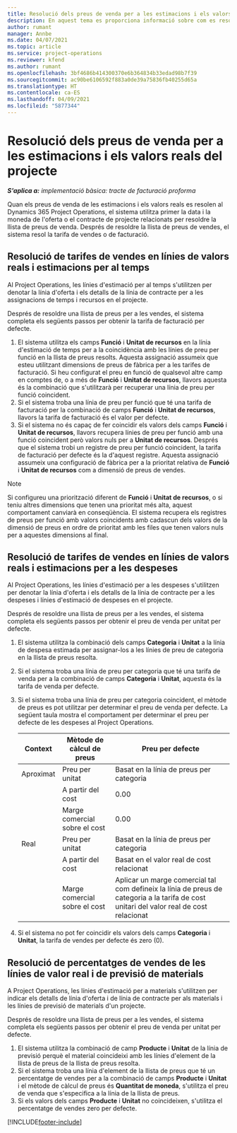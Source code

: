 ```yaml
---
title: Resolució dels preus de venda per a les estimacions i els valors reals del projecte
description: En aquest tema es proporciona informació sobre com es resolen els preus de venda de les estimacions i els valors reals del projecte.
author: rumant
manager: Annbe
ms.date: 04/07/2021
ms.topic: article
ms.service: project-operations
ms.reviewer: kfend
ms.author: rumant
ms.openlocfilehash: 3bf4686b414300370e6b364834b33edad98b7f39
ms.sourcegitcommit: ac90be6106592f883a0de39a75836fb40255d65a
ms.translationtype: HT
ms.contentlocale: ca-ES
ms.lasthandoff: 04/09/2021
ms.locfileid: "5877344"
---
```

# <a name="resolve-sales-prices-for-project-estimates-and-actuals"></a>Resolució dels preus de venda per a les estimacions i els valors reals del projecte

_**S'aplica a:** implementació bàsica: tracte de facturació proforma_

Quan els preus de venda de les estimacions i els valors reals es resolen al Dynamics 365 Project Operations, el sistema utilitza primer la data i la moneda de l'oferta o el contracte de projecte relacionats per resoldre la llista de preus de venda. Després de resoldre la llista de preus de vendes, el sistema resol la tarifa de vendes o de facturació.

## <a name="resolve-sales-rates-on-actual-and-estimate-lines-for-time"></a>Resolució de tarifes de vendes en línies de valors reals i estimacions per al temps

Al Project Operations, les línies d'estimació per al temps s'utilitzen per denotar la línia d'oferta i els detalls de la línia de contracte per a les assignacions de temps i recursos en el projecte.

Després de resoldre una llista de preus per a les vendes, el sistema completa els següents passos per obtenir la tarifa de facturació per defecte.

1. El sistema utilitza els camps **Funció** i **Unitat de recursos** en la línia d'estimació de temps per a la coincidència amb les línies de preu per funció en la llista de preus resolts. Aquesta assignació assumeix que esteu utilitzant dimensions de preus de fàbrica per a les tarifes de facturació. Si heu configurat el preu en funció de qualsevol altre camp en comptes de, o a més de **Funció** i **Unitat de recursos**, llavors aquesta és la combinació que s'utilitzarà per recuperar una línia de preu per funció coincident.
2. Si el sistema troba una línia de preu per funció que té una tarifa de facturació per la combinació de camps **Funció** i **Unitat de recursos**, llavors la tarifa de facturació és el valor per defecte.
3. Si el sistema no és capaç de fer coincidir els valors dels camps **Funció** i **Unitat de recursos**, llavors recupera línies de preu per funció amb una funció coincident però valors nuls per a **Unitat de recursos**. Després que el sistema trobi un registre de preu per funció coincident, la tarifa de facturació per defecte és la d'aquest registre. Aquesta assignació assumeix una configuració de fàbrica per a la prioritat relativa de **Funció** i **Unitat de recursos** com a dimensió de preus de vendes.

> [!NOTE]
> Si configureu una priorització diferent de **Funció** i **Unitat de recursos**, o si teniu altres dimensions que tenen una prioritat més alta, aquest comportament canviarà en conseqüència. El sistema recupera els registres de preus per funció amb valors coincidents amb cadascun dels valors de la dimensió de preus en ordre de prioritat amb les files que tenen valors nuls per a aquestes dimensions al final.

## <a name="resolve-sales-rates-on-actual-and-estimate-lines-for-expense"></a>Resolució de tarifes de vendes en línies de valors reals i estimacions per a les despeses

Al Project Operations, les línies d'estimació per a les despeses s'utilitzen per denotar la línia d'oferta i els detalls de la línia de contracte per a les despeses i línies d'estimació de despeses en el projecte.

Després de resoldre una llista de preus per a les vendes, el sistema completa els següents passos per obtenir el preu de venda per unitat per defecte.

1. El sistema utilitza la combinació dels camps **Categoria** i **Unitat** a la línia de despesa estimada per assignar-los a les línies de preu de categoria en la llista de preus resolta.
2. Si el sistema troba una línia de preu per categoria que té una tarifa de venda per a la combinació de camps **Categoria** i **Unitat**, aquesta és la tarifa de venda per defecte.
3. Si el sistema troba una línia de preu per categoria coincident, el mètode de preus es pot utilitzar per determinar el preu de venda per defecte. La següent taula mostra el comportament per determinar el preu per defecte de les despeses al Project Operations.

    | Context | Mètode de càlcul de preus | Preu per defecte |
    | --- | --- | --- |
    | Aproximat | Preu per unitat | Basat en la línia de preus per categoria |
    | &nbsp; | A partir del cost | 0.00 |
    | &nbsp; | Marge comercial sobre el cost | 0.00 |
    | Real | Preu per unitat | Basat en la línia de preus per categoria |
    | &nbsp; | A partir del cost | Basat en el valor real de cost relacionat |
    | &nbsp; | Marge comercial sobre el cost | Aplicar un marge comercial tal com defineix la línia de preus de categoria a la tarifa de cost unitari del valor real de cost relacionat |

4. Si el sistema no pot fer coincidir els valors dels camps **Categoria** i **Unitat**, la tarifa de vendes per defecte és zero (0).

## <a name="resolving-sales-rates-on-actual-and-estimate-lines-for-material"></a>Resolució de percentatges de vendes de les línies de valor real i de previsió de materials

A Project Operations, les línies d'estimació per a materials s'utilitzen per indicar els detalls de línia d'oferta i de línia de contracte per als materials i les línies de previsió de materials d'un projecte.

Després de resoldre una llista de preus per a les vendes, el sistema completa els següents passos per obtenir el preu de venda per unitat per defecte.

1. El sistema utilitza la combinació de camp **Producte** i **Unitat** de la línia de previsió perquè el material coincideixi amb les línies d'element de la llista de preus de la llista de preus resolta.
2. Si el sistema troba una línia d'element de la llista de preus que té un percentatge de vendes per a la combinació de camps **Producte** i **Unitat** i el mètode de càlcul de preus és **Quantitat de moneda**, s'utilitza el preu de venda que s'especifica a la línia de la llista de preus.
3. Si els valors dels camps **Producte** i **Unitat** no coincideixen, s'utilitza el percentatge de vendes zero per defecte.

[!INCLUDE[footer-include](../../includes/footer-banner.md)]
